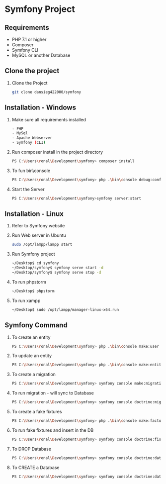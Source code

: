 # Symfony Project

## Requirements

- PHP 7.1 or higher
- Composer
- Symfony CLI
- MySQL or another Database

## Clone the project

1. Clone the Project
   ```bash
   git clone dansieg422000/symfony

## Installation - Windows

1. Make sure all requirements installed
   ```bash
   - PHP
   - MySql
   - Apache Webserver
   - Symfony (CLI)

2. Run composer install in the project directory
   ```bash
   PS C:\Users\ronal\Development\symfony> composer install
   
3. To fun bin\console
   ```bash
   PS C:\Users\ronal\Development\symfony> php .\bin\console debug:config api_platform
   
3. Start the Server
   ```bash
   PS C:\Users\ronal\Development\symfony>symfony server:start
   
## Installation - Linux

1. Refer to Symfony website

2. Run Web server in Ubuntu
   ```bash
   sudo /opt/lampp/lampp start
   
3. Run Symfony project
   ```bash
   ~/Desktop$ cd symfony
   ~/Desktop/symfony$ symfony serve start -d
   ~/Desktop/symfony$ symfony serve stop -d
   
4. To run phpstorm
   ```bash
   ~/Desktop$ phpstorm
   
5. To run xampp
   ```bash
   ~/Desktop$ sudo /opt/lampp/manager-linux-x64.run
   
## Symfony Command
1. To create an entity
   ```bash
   PS C:\Users\ronal\Development\symfony> php .\bin\console make:user
   
2. To update an entity
   ```bash
   PS C:\Users\ronal\Development\symfony> php .\bin\console make:entity
   
3. To create a migration
   ```bash
   PS C:\Users\ronal\Development\symfony> symfony console make:migration
   
4. To run migration - will sync to Database
   ```bash
   PS C:\Users\ronal\Development\symfony> symfony console doctrine:migrations:migrate
   
5. To create a fake fixtures
   ```bash
   PS C:\Users\ronal\Development\symfony> php .\bin\console make:factory
   
6. To run fake fixtures and insert in the DB
   ```bash
   PS C:\Users\ronal\Development\symfony> symfony console doctrine:fixtures:load
   
7. To DROP Database
   ```bash
   PS C:\Users\ronal\Development\symfony> symfony console doctrine:database:drop --force
   
8. To CREATE a Database
   ```bash
   PS C:\Users\ronal\Development\symfony> symfony console doctrine:database:create
   

   
   
   
   
